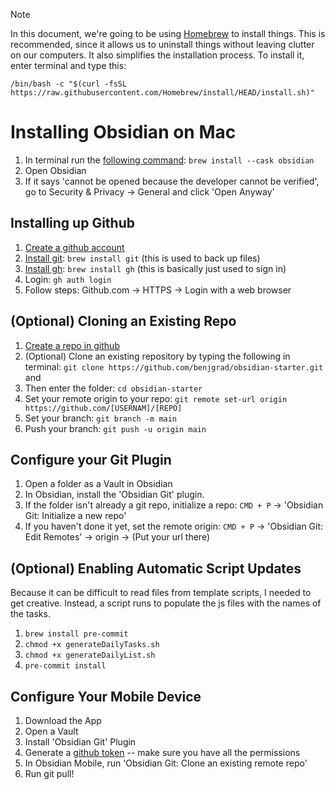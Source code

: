 >[!note]
>In this document, we're going to be using [Homebrew](https://brew.sh/) to install things. This is recommended, since it allows us to uninstall things without leaving clutter on our computers. It also simplifies the installation process. To install it, enter terminal and type this:
>```
>/bin/bash -c "$(curl -fsSL https://raw.githubusercontent.com/Homebrew/install/HEAD/install.sh)"
>```
# Installing Obsidian on Mac
1. In terminal run the [following command](https://formulae.brew.sh/cask/obsidian#default): `brew install --cask obsidian`
2. Open Obsidian
3. If it says 'cannot be opened because the developer cannot be verified', go to Security & Privacy -> General and click 'Open Anyway'
## Installing up Github
1. [Create a github account](https://github.com/)
2. [Install git](https://formulae.brew.sh/formula/git#default): `brew install git` (this is used to back up files)
3. [Install gh](https://formulae.brew.sh/formula/gh#default): `brew install gh` (this is basically just used to sign in)
4. Login: `gh auth login` 
5. Follow steps: Github.com -> HTTPS -> Login with a web browser 
## (Optional) Cloning an Existing Repo
1. [Create a repo in github](https://github.com/new)
2. (Optional) Clone an existing repository by typing the following in terminal: `git clone https://github.com/benjgrad/obsidian-starter.git` and 
3. Then enter the folder: `cd obsidian-starter`
4. Set your remote origin to your repo: `git remote set-url origin https://github.com/[USERNAM]/[REPO]`
5. Set your branch: `git branch -m main`
6. Push your branch: `git push -u origin main`
## Configure your Git Plugin
1. Open a folder as a Vault in Obsidian
2. In Obsidian, install the 'Obsidian Git' plugin.
3. If the folder isn't already a git repo, initialize a repo: `CMD + P` -> 'Obsidian Git: Initialize a new repo'
4. If you haven't done it yet, set the remote origin: `CMD + P` -> 'Obsidian Git: Edit Remotes' -> origin -> (Put your url there)
## (Optional) Enabling Automatic Script Updates
Because it can be difficult to read files from template scripts, I needed to get creative. Instead, a script runs to populate the js files with the names of the tasks.
1. `brew install pre-commit`
2. `chmod +x generateDailyTasks.sh`
3. `chmod +x generateDailyList.sh`
4. `pre-commit install`
## Configure Your Mobile Device
1. Download the App
2. Open a Vault
3. Install 'Obsidian Git' Plugin
4. Generate a [github token](https://github.com/settings/tokens) -- make sure you have all the permissions
5. In Obsidian Mobile, run 'Obsidian Git: Clone an existing remote repo'
6. Run git pull!